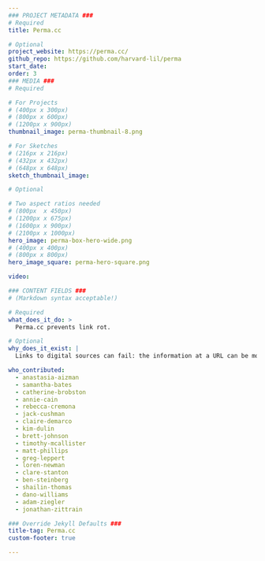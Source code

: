 ```yaml
---
### PROJECT METADATA ###
# Required
title: Perma.cc

# Optional
project_website: https://perma.cc/
github_repo: https://github.com/harvard-lil/perma
start_date:
order: 3
### MEDIA ###
# Required

# For Projects
# (400px x 300px)
# (800px x 600px)
# (1200px x 900px)
thumbnail_image: perma-thumbnail-8.png

# For Sketches
# (216px x 216px)
# (432px x 432px)
# (648px x 648px)
sketch_thumbnail_image:

# Optional

# Two aspect ratios needed
# (800px  x 450px)
# (1200px x 675px)
# (1600px x 900px)
# (2100px x 1000px)
hero_image: perma-box-hero-wide.png
# (400px x 400px)
# (800px x 800px)
hero_image_square: perma-hero-square.png

video:

### CONTENT FIELDS ###
# (Markdown syntax acceptable!)

# Required
what_does_it_do: >
  Perma.cc prevents link rot.

# Optional
why_does_it_exist: |
  Links to digital sources can fail: the information at a URL can be modified or deleted and the intention of a reference can be lost. This isn’t necessarily a big deal for a basic blog, but it makes a difference for scholarship, legal writing, and any instance where the information cited is part of the logical framework of the content. Perma.cc prevents this failure — called link rot — by archiving a copy of the digital source and preserving it in perpetuity through our network of libraries and institutional partners.

who_contributed:
  - anastasia-aizman
  - samantha-bates
  - catherine-brobston
  - annie-cain
  - rebecca-cremona
  - jack-cushman
  - claire-demarco
  - kim-dulin
  - brett-johnson
  - timothy-mcallister
  - matt-phillips
  - greg-leppert
  - loren-newman
  - clare-stanton
  - ben-steinberg
  - shailin-thomas
  - dano-williams
  - adam-ziegler
  - jonathan-zittrain

### Override Jekyll Defaults ###
title-tag: Perma.cc
custom-footer: true

---
```

